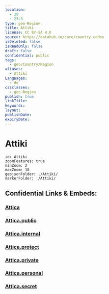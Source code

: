 ```yaml
---
location:
  - 38
  - 23.8
type: geo-Region
title: Attiki
license: CC BY-SA 4.0
source: https://datahub.io/core/country-codes
isDeleted: false
isReadOnly: false
draft: false
confidential: public
tags:
  - geo/Country/Region
aliases:
  - Attiki
Languages:
  - de
cssclasses:
  - geo-Region
publish: true
linkTitle:
keywords:
layout:
publishDate:
expiryDate:
---
```


# Attiki

```leaflet
id: Attiki
zoomFeatures: true 
minZoom: 2 
maxZoom: 18
geojsonFolder: ./Attiki/
markerFolder: ./Attiki/
```


## Confidential Links & Embeds: 

### [Attica](/_Standards/Earth/Continent/Europe/Europe~South/Greece/Regions-Greek/Attica.md) 

### [Attica.public](/_public/Earth/Continent/Europe/Europe~South/Greece/Regions-Greek/Attica.public.md) 

### [Attica.internal](/_internal/Earth/Continent/Europe/Europe~South/Greece/Regions-Greek/Attica.internal.md) 

### [Attica.protect](/_protect/Earth/Continent/Europe/Europe~South/Greece/Regions-Greek/Attica.protect.md) 

### [Attica.private](/_private/Earth/Continent/Europe/Europe~South/Greece/Regions-Greek/Attica.private.md) 

### [Attica.personal](/_personal/Earth/Continent/Europe/Europe~South/Greece/Regions-Greek/Attica.personal.md) 

### [Attica.secret](/_secret/Earth/Continent/Europe/Europe~South/Greece/Regions-Greek/Attica.secret.md)

